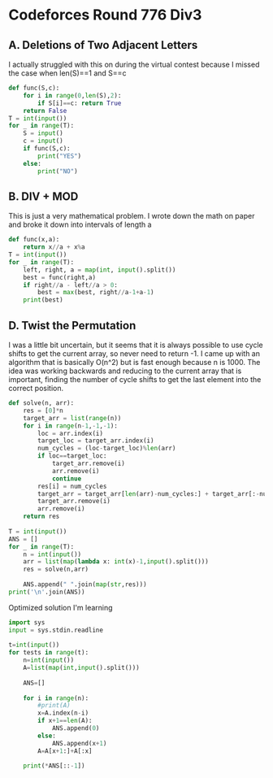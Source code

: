 # Codeforces Round 776 Div3

## A. Deletions of Two Adjacent Letters

I actually struggled with this on during the virtual contest because I missed the case when
len(S)==1 and S==c

```py
def func(S,c):
	for i in range(0,len(S),2):
		if S[i]==c: return True
	return False
T = int(input())
for _ in range(T):
	S = input()
	c = input()
	if func(S,c):
		print("YES")
	else:
		print("NO")
```


## B. DIV + MOD

This is just a very mathematical problem. I wrote down the math on paper and broke it down into intervals of length a

```py
def func(x,a):
	return x//a + x%a
T = int(input())
for _ in range(T):
	left, right, a = map(int, input().split())
	best = func(right,a)
	if right//a - left//a > 0:
		best = max(best, right//a-1+a-1)
	print(best)
```

## D. Twist the Permutation

I was a little bit uncertain, but it seems that it is always possible to use cycle shifts to get the current array, so never need to return -1.
I came up with an algorithm that is basically O(n^2) but is fast enough because n is 1000.  The idea was working backwards and reducing to the current
array that is important, finding the number of cycle shifts to get the last element into the correct position. 

```py
def solve(n, arr):
    res = [0]*n
    target_arr = list(range(n))
    for i in range(n-1,-1,-1):
        loc = arr.index(i)
        target_loc = target_arr.index(i)
        num_cycles = (loc-target_loc)%len(arr)
        if loc==target_loc:
            target_arr.remove(i)
            arr.remove(i)
            continue
        res[i] = num_cycles
        target_arr = target_arr[len(arr)-num_cycles:] + target_arr[:-num_cycles]
        target_arr.remove(i)
        arr.remove(i)
    return res
 
T = int(input())
ANS = []
for _ in range(T):
    n = int(input())
    arr = list(map(lambda x: int(x)-1,input().split()))
    res = solve(n,arr)
 
    ANS.append(" ".join(map(str,res)))
print('\n'.join(ANS))
```

Optimized solution I'm learning

```py
import sys
input = sys.stdin.readline
 
t=int(input())
for tests in range(t):
    n=int(input())
    A=list(map(int,input().split()))
 
    ANS=[]
 
    for i in range(n):
        #print(A)
        x=A.index(n-i)
        if x+1==len(A):
            ANS.append(0)
        else:
            ANS.append(x+1)
        A=A[x+1:]+A[:x]
 
    print(*ANS[::-1])
```
